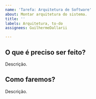 ```yaml
---
name: 'Tarefa: Arquitetura de Software'
about: Montar arquitetura do sistema.
title: ''
labels: Arquitetura, to-do
assignees: GuilhermeDallarii

---
```


## O que é preciso ser feito?
Descrição.

## Como faremos?
Descrição.
